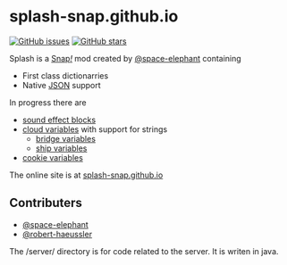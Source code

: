 # splash-snap.github.io

[![GitHub issues](https://img.shields.io/github/issues/splash-snap/splash-snap.github.io.svg)](https://github.com/splash-snap/splash-snap.github.io/issues)
[![GitHub stars](https://img.shields.io/github/stars/splash-snap/splash-snap.github.io.svg)](https://github.com/splash-snap/splash-snap.github.io/stargazers)

Splash is a [Snap<i>!</i>](snap.berkeley.edu) mod created by [@space-elephant](https://github.com/space-elephant) containing
* First class dictionarries
* Native [JSON](http://json.org) support

In progress there are
* [sound effect blocks](https://en.scratch-wiki.info/wiki/Sound_Effect)
* [cloud variables](https://en.scratch-wiki.info/wiki/Cloud_Data) with support for strings
  * [bridge variables](https://scratch.mit.edu/discuss/topic/10153/)
  * [ship variables](https://scratch.mit.edu/discuss/topic/317138/)
* [cookie variables](https://en.wikipedia.org/wiki/HTTP_cookie)

The online site is at [splash-snap.github.io](splash-snap.github.io)

## Contributers
* [@space-elephant](https://github.com/space-elephant)
* [@robert-haeussler](https://github.com/robert-haeussler)

The /server/ directory is for code related to the server. It is writen in java.
<!--
    for every contributer, add a line like this: `* [@NAME](WEBSITE)'. the name could be a username,
    and the website could be your github profile (`https://github.com/NAME'),
    a snap profile (`https://forum.snap.berkeley.edu/u/NAME'), or any website about yourself.
-->
